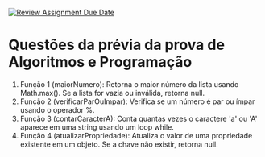 [![Review Assignment Due Date](https://classroom.github.com/assets/deadline-readme-button-22041afd0340ce965d47ae6ef1cefeee28c7c493a6346c4f15d667ab976d596c.svg)](https://classroom.github.com/a/Iph2CXnC)
# Questões da prévia da prova de Algoritmos e Programação

1. Função 1 (maiorNumero): Retorna o maior número da lista usando Math.max(). Se a lista for vazia ou inválida, retorna null.
2. Função 2 (verificarParOuImpar): Verifica se um número é par ou ímpar usando o operador %.
3. Função 3 (contarCaracterA): Conta quantas vezes o caractere 'a' ou 'A' aparece em uma string usando um loop while.
4. Função 4 (atualizarPropriedade): Atualiza o valor de uma propriedade existente em um objeto. Se a chave não existir, retorna null.
